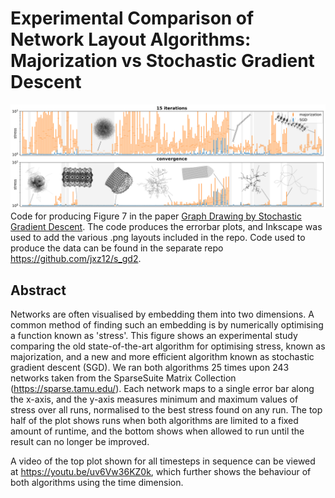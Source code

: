 # Experimental Comparison of Network Layout Algorithms: Majorization vs Stochastic Gradient Descent
![Figure7](systematic.png)
Code for producing Figure 7 in the paper [Graph Drawing by Stochastic Gradient Descent](https://arxiv.org/abs/1710.04626). The code produces the errorbar plots, and Inkscape was used to add the various .png layouts included in the repo. Code used to produce the data can be found in the separate repo <https://github.com/jxz12/s_gd2>.

## Abstract
Networks are often visualised by embedding them into two dimensions. A common method of finding such an embedding is by numerically optimising a function known as 'stress'. This figure shows an experimental study comparing the old state-of-the-art algorithm for optimising stress, known as majorization, and a new and more efficient algorithm known as stochastic gradient descent (SGD). We ran both algorithms 25 times upon 243 networks taken from the SparseSuite Matrix Collection (<https://sparse.tamu.edu/>). Each network maps to a single error bar along the x-axis, and the y-axis measures minimum and maximum values of stress over all runs, normalised to the best stress found on any run. The top half of the plot shows runs when both algorithms are limited to a fixed amount of runtime, and the bottom shows when allowed to run until the result can no longer be improved.

A video of the top plot shown for all timesteps in sequence can be viewed at https://youtu.be/uv6Vw36KZ0k, which further shows the behaviour of both algorithms using the time dimension.
